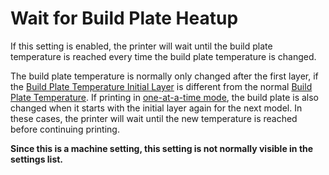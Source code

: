 Wait for Build Plate Heatup
====
If this setting is enabled, the printer will wait until the build plate temperature is reached every time the build plate temperature is changed.

The build plate temperature is normally only changed after the first layer, if the [Build Plate Temperature Initial Layer](material_bed_temperature_layer_0.md) is different from the normal [Build Plate Temperature](material_bed_temperature.md). If printing in [one-at-a-time mode](print_sequence.md), the build plate is also changed when it starts with the initial layer again for the next model. In these cases, the printer will wait until the new temperature is reached before continuing printing.

**Since this is a machine setting, this setting is not normally visible in the settings list.**